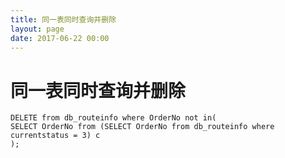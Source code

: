 ```yaml
---
title: 同一表同时查询并删除
layout: page
date: 2017-06-22 00:00
---
```


# 同一表同时查询并删除
	DELETE from db_routeinfo where OrderNo not in(
	SELECT OrderNo from (SELECT OrderNo from db_routeinfo where currentstatus = 3) c
	);